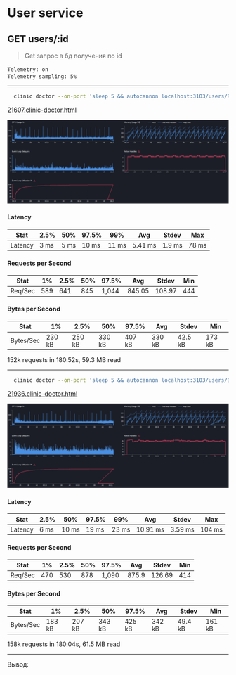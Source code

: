 # User service

## GET users/:id

> Get запрос в бд получения по id

```text
Telemetry: on
Telemetry sampling: 5%
```

---

```bash
  clinic doctor --on-port 'sleep 5 && autocannon localhost:3103/users/91905f6b-bb5d-495c-b0ae-15b11d4aef6f -c 5 -p 1 -d 180' -- node dist/src/main.js
```

[21607.clinic-doctor.html](../../../user-service/.clinic/21607.clinic-doctor.html)

![img_2.png](img_2.png)

#### Latency
| Stat    | 2.5% | 50%  | 97.5% | 99%   | Avg    | Stdev  | Max   |
|---------|------|------|-------|-------|--------|--------|-------|
| Latency | 3 ms | 5 ms | 10 ms | 11 ms | 5.41 ms | 1.9 ms | 78 ms |

#### Requests per Second
| Stat      | 1%  | 2.5% | 50%  | 97.5% | Avg    | Stdev   | Min |
|-----------|-----|------|------|-------|--------|---------|-----|
| Req/Sec   | 589 | 641  | 845  | 1,044 | 845.05 | 108.97  | 444 |

#### Bytes per Second
| Stat      | 1%     | 2.5%   | 50%    | 97.5%  | Avg    | Stdev   | Min    |
|-----------|--------|--------|--------|--------|--------|---------|--------|
| Bytes/Sec | 230 kB | 250 kB | 330 kB | 407 kB | 330 kB | 42.5 kB | 173 kB |

152k requests in 180.52s, 59.3 MB read

---

```bash
  clinic doctor --on-port 'sleep 5 && autocannon localhost:3103/users/91905f6b-bb5d-495c-b0ae-15b11d4aef6f -c 10 -p 1 -d 180' -- node dist/src/main.js
```

[21936.clinic-doctor.html](../../../user-service/.clinic/21936.clinic-doctor.html)

![img_3.png](img_3.png)

#### Latency
| Stat    | 2.5% | 50%   | 97.5% | 99%   | Avg      | Stdev   | Max    |
|---------|------|-------|-------|-------|----------|---------|--------|
| Latency | 6 ms | 10 ms | 19 ms | 23 ms | 10.91 ms | 3.59 ms | 104 ms |

#### Requests per Second
| Stat      | 1%  | 2.5% | 50%  | 97.5% | Avg    | Stdev   | Min |
|-----------|-----|------|------|-------|--------|---------|-----|
| Req/Sec   | 470 | 530  | 878  | 1,090 | 875.9  | 126.69  | 414 |

#### Bytes per Second
| Stat      | 1%     | 2.5%   | 50%    | 97.5%  | Avg    | Stdev   | Min    |
|-----------|--------|--------|--------|--------|--------|---------|--------|
| Bytes/Sec | 183 kB | 207 kB | 343 kB | 425 kB | 342 kB | 49.4 kB | 161 kB |

158k requests in 180.04s, 61.5 MB read

---

Вывод: 
